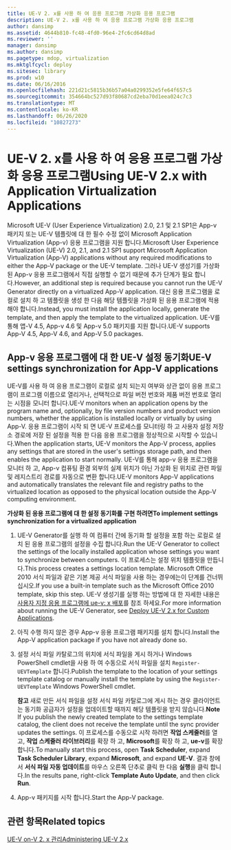 ```yaml
---
title: UE-V 2. x를 사용 하 여 응용 프로그램 가상화 응용 프로그램
description: UE-V 2. x를 사용 하 여 응용 프로그램 가상화 응용 프로그램
author: dansimp
ms.assetid: 4644b810-fc48-4fd0-96e4-2fc6cd64d8ad
ms.reviewer: ''
manager: dansimp
ms.author: dansimp
ms.pagetype: mdop, virtualization
ms.mktglfcycl: deploy
ms.sitesec: library
ms.prod: w10
ms.date: 06/16/2016
ms.openlocfilehash: 221d21c5815b36b57a04a0299352e5fe64f657c5
ms.sourcegitcommit: 354664bc527d93f80687cd2eba70d1eea024c7c3
ms.translationtype: MT
ms.contentlocale: ko-KR
ms.lasthandoff: 06/26/2020
ms.locfileid: "10827273"
---
```

# <span data-ttu-id="94fb1-103">UE-V 2. x를 사용 하 여 응용 프로그램 가상화 응용 프로그램</span><span class="sxs-lookup"><span data-stu-id="94fb1-103">Using UE-V 2.x with Application Virtualization Applications</span></span>


<span data-ttu-id="94fb1-104">Microsoft UE-V (User Experience Virtualization) 2.0, 2.1 및 2.1 SP1은 App-v 패키지 또는 UE-V 템플릿에 대 한 필수 수정 없이 Microsoft Application Virtualization (App-v) 응용 프로그램을 지원 합니다.</span><span class="sxs-lookup"><span data-stu-id="94fb1-104">Microsoft User Experience Virtualization (UE-V) 2.0, 2.1, and 2.1 SP1 support Microsoft Application Virtualization (App-V) applications without any required modifications to either the App-V package or the UE-V template.</span></span> <span data-ttu-id="94fb1-105">그러나 UE-V 생성기를 가상화 된 App-v 응용 프로그램에서 직접 실행할 수 없기 때문에 추가 단계가 필요 합니다.</span><span class="sxs-lookup"><span data-stu-id="94fb1-105">However, an additional step is required because you cannot run the UE-V Generator directly on a virtualized App-V application.</span></span> <span data-ttu-id="94fb1-106">대신 응용 프로그램을 로컬로 설치 하 고 템플릿을 생성 한 다음 해당 템플릿을 가상화 된 응용 프로그램에 적용 해야 합니다.</span><span class="sxs-lookup"><span data-stu-id="94fb1-106">Instead, you must install the application locally, generate the template, and then apply the template to the virtualized application.</span></span> <span data-ttu-id="94fb1-107">UE-V를 통해 앱-V 4.5, App-v 4.6 및 App-v 5.0 패키지를 지원 합니다.</span><span class="sxs-lookup"><span data-stu-id="94fb1-107">UE-V supports App-V 4.5, App-V 4.6, and App-V 5.0 packages.</span></span>

## <span data-ttu-id="94fb1-108">App-v 응용 프로그램에 대 한 UE-V 설정 동기화</span><span class="sxs-lookup"><span data-stu-id="94fb1-108">UE-V settings synchronization for App-V applications</span></span>


<span data-ttu-id="94fb1-109">UE-V를 사용 하 여 응용 프로그램이 로컬로 설치 되는지 여부와 상관 없이 응용 프로그램이 프로그램 이름으로 열리거나, 선택적으로 파일 버전 번호와 제품 버전 번호로 열리는 시점을 모니터 합니다.</span><span class="sxs-lookup"><span data-stu-id="94fb1-109">UE-V monitors when an application opens by the program name and, optionally, by file version numbers and product version numbers, whether the application is installed locally or virtually by using App-V.</span></span> <span data-ttu-id="94fb1-110">응용 프로그램이 시작 되 면 UE-V 프로세스를 모니터링 하 고 사용자 설정 저장소 경로에 저장 된 설정을 적용 한 다음 응용 프로그램을 정상적으로 시작할 수 있습니다.</span><span class="sxs-lookup"><span data-stu-id="94fb1-110">When the application starts, UE-V monitors the App-V process, applies any settings that are stored in the user's settings storage path, and then enables the application to start normally.</span></span> <span data-ttu-id="94fb1-111">UE-V를 통해 app-v 응용 프로그램을 모니터 하 고, App-v 컴퓨팅 환경 외부의 실제 위치가 아닌 가상화 된 위치로 관련 파일 및 레지스트리 경로를 자동으로 변환 합니다.</span><span class="sxs-lookup"><span data-stu-id="94fb1-111">UE-V monitors App-V applications and automatically translates the relevant file and registry paths to the virtualized location as opposed to the physical location outside the App-V computing environment.</span></span>

 **<span data-ttu-id="94fb1-112">가상화 된 응용 프로그램에 대 한 설정 동기화를 구현 하려면</span><span class="sxs-lookup"><span data-stu-id="94fb1-112">To implement settings synchronization for a virtualized application</span></span>**

1.  <span data-ttu-id="94fb1-113">UE-V Generator를 실행 하 여 컴퓨터 간에 동기화 할 설정을 포함 하는 로컬로 설치 된 응용 프로그램의 설정을 수집 합니다.</span><span class="sxs-lookup"><span data-stu-id="94fb1-113">Run the UE-V Generator to collect the settings of the locally installed application whose settings you want to synchronize between computers.</span></span> <span data-ttu-id="94fb1-114">이 프로세스는 설정 위치 템플릿을 만듭니다.</span><span class="sxs-lookup"><span data-stu-id="94fb1-114">This process creates a settings location template.</span></span> <span data-ttu-id="94fb1-115">Microsoft Office 2010 서식 파일과 같은 기본 제공 서식 파일을 사용 하는 경우에는이 단계를 건너뛰십시오.</span><span class="sxs-lookup"><span data-stu-id="94fb1-115">If you use a built-in template such as the Microsoft Office 2010 template, skip this step.</span></span> <span data-ttu-id="94fb1-116">UE-V 생성기를 실행 하는 방법에 대 한 자세한 내용은 [사용자 지정 응용 프로그램에 ue-v: x 배포](deploy-ue-v-2x-for-custom-applications-new-uevv2.md#createcustomtemplates)를 참조 하세요.</span><span class="sxs-lookup"><span data-stu-id="94fb1-116">For more information about running the UE-V Generator, see [Deploy UE-V 2.x for Custom Applications](deploy-ue-v-2x-for-custom-applications-new-uevv2.md#createcustomtemplates).</span></span>

2.  <span data-ttu-id="94fb1-117">아직 수행 하지 않은 경우 App-v 응용 프로그램 패키지를 설치 합니다.</span><span class="sxs-lookup"><span data-stu-id="94fb1-117">Install the App-V application package if you have not already done so.</span></span>

3.  <span data-ttu-id="94fb1-118">설정 서식 파일 카탈로그의 위치에 서식 파일을 게시 하거나 Windows PowerShell cmdlet을 사용 하 여 수동으로 서식 파일을 설치 `Register-UEVTemplate` 합니다.</span><span class="sxs-lookup"><span data-stu-id="94fb1-118">Publish the template to the location of your settings template catalog or manually install the template by using the `Register-UEVTemplate` Windows PowerShell cmdlet.</span></span>

    <span data-ttu-id="94fb1-119">**참고**  새로 만든 서식 파일을 설정 서식 파일 카탈로그에 게시 하는 경우 클라이언트는 동기화 공급자가 설정을 업데이트할 때까지 해당 템플릿을 받지 않습니다.</span><span class="sxs-lookup"><span data-stu-id="94fb1-119">**Note** If you publish the newly created template to the settings template catalog, the client does not receive the template until the sync provider updates the settings.</span></span> <span data-ttu-id="94fb1-120">이 프로세스를 수동으로 시작 하려면 **작업 스케줄러**를 열고, **작업 스케줄러 라이브러리**를 확장 하 고, **Microsoft**를 확장 하 고, **ue-v**를 확장 합니다.</span><span class="sxs-lookup"><span data-stu-id="94fb1-120">To manually start this process, open **Task Scheduler**, expand **Task Scheduler Library**, expand **Microsoft**, and expand **UE-V**.</span></span> <span data-ttu-id="94fb1-121">결과 창에서 **서식 파일 자동 업데이트**를 마우스 오른쪽 단추로 클릭 한 다음 **실행**을 클릭 합니다.</span><span class="sxs-lookup"><span data-stu-id="94fb1-121">In the results pane, right-click **Template Auto Update**, and then click **Run**.</span></span>

     

4.  <span data-ttu-id="94fb1-122">App-v 패키지를 시작 합니다.</span><span class="sxs-lookup"><span data-stu-id="94fb1-122">Start the App-V package.</span></span>






## <span data-ttu-id="94fb1-123">관련 항목</span><span class="sxs-lookup"><span data-stu-id="94fb1-123">Related topics</span></span>


[<span data-ttu-id="94fb1-124">UE-V on-V 2. x 관리</span><span class="sxs-lookup"><span data-stu-id="94fb1-124">Administering UE-V 2.x</span></span>](administering-ue-v-2x-new-uevv2.md)

 

 





